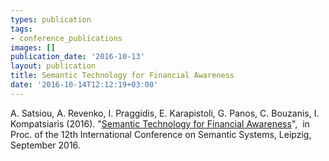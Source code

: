 ```yaml
---
types: publication
tags:
- conference_publications
images: []
publication_date: '2016-10-13'
layout: publication
title: Semantic Technology for Financial Awareness
date: '2016-10-14T12:12:19+03:00'
---
```

<p>A. Satsiou, A. Revenko, I. Praggidis, E. Karapistoli, G. Panos, C. Bouzanis, I. Kompatsiaris (2016). "<a href="http://projectprofit.eu/wp-content/uploads/2016/03/SEMANTICS_camera_ready.pdf" target="_blank">Semantic Technology for Financial Awareness</a>",&nbsp; in Proc. of the 12th International Conference on Semantic Systems, Leipzig, September 2016.</p>
